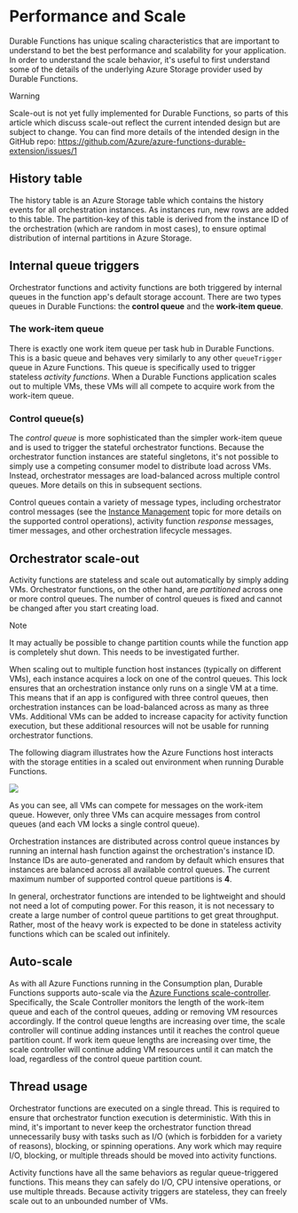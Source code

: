 # Performance and Scale
Durable Functions has unique scaling characteristics that are important to understand to bet the best performance and scalability for your application. In order to understand the scale behavior, it's useful to first understand some of the details of the underlying Azure Storage provider used by Durable Functions.

> [!WARNING]
> Scale-out is not yet fully implemented for Durable Functions, so parts of this article which discuss scale-out reflect the current intended design but are subject to change. You can find more details of the intended design in the GitHub repo: https://github.com/Azure/azure-functions-durable-extension/issues/1

## History table
The history table is an Azure Storage table which contains the history events for all orchestration instances. As instances run, new rows are added to this table. The partition-key of this table is derived from the instance ID of the orchestration (which are random in most cases), to ensure optimal distribution of internal partitions in Azure Storage.

## Internal queue triggers
Orchestrator functions and activity functions are both triggered by internal queues in the function app's default storage account. There are two types queues in Durable Functions: the **control queue** and the **work-item queue**.

### The work-item queue
There is exactly one work item queue per task hub in Durable Functions. This is a basic queue and behaves very similarly to any other `queueTrigger` queue in Azure Functions. This queue is specifically used to trigger stateless *activity functions*. When a Durable Functions application scales out to multiple VMs, these VMs will all compete to acquire work from the work-item queue.

### Control queue(s)
The *control queue* is more sophisticated than the simpler work-item queue and is used to trigger the stateful orchestrator functions. Because the orchestrator function instances are stateful singletons, it's not possible to simply use a competing consumer model to distribute load across VMs. Instead, orchestrator messages are load-balanced across multiple control queues. More details on this in subsequent sections.

Control queues contain a variety of message types, including orchestrator control messages (see the [Instance Management](./instance-management.md) topic for more details on the supported control operations), activity function *response* messages, timer messages, and other orchestration lifecycle messages.

## Orchestrator scale-out
Activity functions are stateless and scale out automatically by simply adding VMs. Orchestrator functions, on the other hand, are *partitioned* across one or more control queues. The number of control queues is fixed and cannot be changed after you start creating load.

> [!NOTE]
> It may actually be possible to change partition counts while the function app is completely shut down. This needs to be investigated further.

When scaling out to multiple function host instances (typically on different VMs), each instance acquires a lock on one of the control queues. This lock ensures that an orchestration instance only runs on a single VM at a time. This means that if an app is configured with three control queues, then orchestration instances can be load-balanced across as many as three VMs. Additional VMs can be added to increase capacity for activity function execution, but these additional resources will not be usable for running orchestrator functions.

The following diagram illustrates how the Azure Functions host interacts with the storage entities in a scaled out environment when running Durable Functions.

<img src="~/images/scale-diagram.png"/>

As you can see, all VMs can compete for messages on the work-item queue. However, only three VMs can acquire messages from control queues (and each VM locks a single control queue).

Orchestration instances are distributed across control queue instances by running an internal hash function against the orchestration's instance ID. Instance IDs are auto-generated and random by default which ensures that instances are balanced across all available control queues. The current maximum number of supported control queue partitions is **4**.

In general, orchestrator functions are intended to be lightweight and should not need a lot of computing power. For this reason, it is not necessary to create a large number of control queue partitions to get great throughput. Rather, most of the heavy work is expected to be done in stateless activity functions which can be scaled out infinitely.

## Auto-scale
As with all Azure Functions running in the Consumption plan, Durable Functions supports auto-scale via the [Azure Functions scale-controller](https://docs.microsoft.com/en-us/azure/azure-functions/functions-scale#runtime-scaling). Specifically, the Scale Controller monitors the length of the work-item queue and each of the control queues, adding or removing VM resources accordingly. If the control queue lengths are increasing over time, the scale controller will continue adding instances until it reaches the control queue partition count. If work item queue lengths are increasing over time, the scale controller will continue adding VM resources until it can match the load, regardless of the control queue partition count.

## Thread usage
Orchestrator functions are executed on a single thread. This is required to ensure that orchestrator function execution is deterministic. With this in mind, it's important to never keep the orchestrator function thread unnecessarily busy with tasks such as I/O (which is forbidden for a variety of reasons), blocking, or spinning operations. Any work which may require I/O, blocking, or multiple threads should be moved into activity functions.

Activity functions have all the same behaviors as regular queue-triggered functions. This means they can safely do I/O, CPU intensive operations, or use multiple threads. Because activity triggers are stateless, they can freely scale out to an unbounded number of VMs.